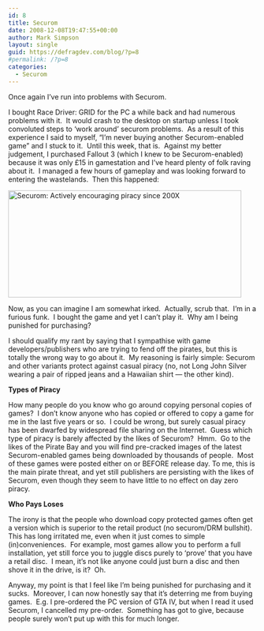 ```yaml
---
id: 8
title: Securom
date: 2008-12-08T19:47:55+00:00
author: Mark Simpson
layout: single
guid: https://defragdev.com/blog/?p=8
#permalink: /?p=8
categories:
  - Securom
---
```

Once again I&#8217;ve run into problems with Securom.

I bought Race Driver: GRID for the PC a while back and had numerous problems with it.  It would crash to the desktop on startup unless I took convoluted steps to &#8216;work around&#8217; securom problems.  As a result of this experience I said to myself, &#8220;I&#8217;m never buying another Securom-enabled game&#8221; and I stuck to it.  Until this week, that is.  Against my better judgement, I purchased Fallout 3 (which I knew to be Securom-enabled) because it was only £15 in gamestation and I&#8217;ve heard plenty of folk raving about it.  I managed a few hours of gameplay and was looking forward to entering the wastelands.  Then this happened:

<div class="mceTemp">
  <dl class="wp-caption alignnone" style="width: 483px;">
    <dt class="wp-caption-dt">
      <img title="Securom: Actively encouraging piracy since 200X" src="https://defragdev.com/blog/images/fucksakes.jpg" alt="Securom: Actively encouraging piracy since 200X" width="473" height="217" />
    </dt>
  </dl>
</div>

Now, as you can imagine I am somewhat irked.  Actually, scrub that.  I&#8217;m in a furious funk.  I bought the game and yet I can&#8217;t play it.  Why am I being punished for purchasing?

I should qualify my rant by saying that I sympathise with game developers/publishers who are trying to fend off the pirates, but this is totally the wrong way to go about it.  My reasoning is fairly simple: Securom and other variants protect against casual piracy (no, not Long John Silver wearing a pair of ripped jeans and a Hawaiian shirt &#8212; the other kind).

**Types of Piracy**

How many people do you know who go around copying personal copies of games?  I don&#8217;t know anyone who has copied or offered to copy a game for me in the last five years or so.  I could be wrong, but surely casual piracy has been dwarfed by widespread file sharing on the Internet.  Guess which type of piracy is barely affected by the likes of Securom?  Hmm.  Go to the likes of the Pirate Bay and you will find pre-cracked images of the latest Securom-enabled games being downloaded by thousands of people.  Most of these games were posted either on or BEFORE release day. To me, this is the main pirate threat, and yet still publishers are persisting with the likes of Securom, even though they seem to have little to no effect on day zero piracy.

**Who Pays Loses**

The irony is that the people who download copy protected games often get a version which is superior to the retail product (no securom/DRM bullshit).  This has long irritated me, even when it just comes to simple (in)conveniences.  For example, most games allow you to perform a full installation, yet still force you to juggle discs purely to &#8216;prove&#8217; that you have a retail disc.  I mean, it&#8217;s not like anyone could just burn a disc and then shove it in the drive, is it?  Oh.

Anyway, my point is that I feel like I&#8217;m being punished for purchasing and it sucks.  Moreover, I can now honestly say that it&#8217;s deterring me from buying games.  E.g. I pre-ordered the PC version of GTA IV, but when I read it used Securom, I cancelled my pre-order.  Something has got to give, because people surely won&#8217;t put up with this for much longer.